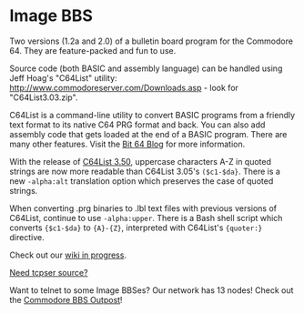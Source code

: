 # Image BBS
Two versions (1.2a and 2.0) of a bulletin board program for the Commodore 64. They are feature-packed and fun to use.

Source code (both BASIC and assembly language) can be handled using Jeff Hoag's "C64List" utility:
http://www.commodoreserver.com/Downloads.asp - look for "C64List3.03.zip".

C64List is a command-line utility to convert BASIC programs from a friendly text format to its native C64 PRG format and back. You can also add assembly code that gets loaded at the end of a BASIC program. There are many other features. Visit the [Bit 64 Blog]( http://commodoreserver.com/BlogView.asp?BID=620460DB83BF4CC1AE7FEF4E9AB4A228) for more information.

With the release of [C64List 3.50](http://facebook.com/groups/c64listgroup), uppercase characters A-Z in quoted strings are now more readable than C64List 3.05's `($c1-$da}`. There is a new `-alpha:alt` translation option which preserves the case of quoted strings.

When converting .prg binaries to .lbl text files with previous versions of C64List, continue to use `-alpha:upper`. There is a Bash shell script which converts `{$c1-$da}` to `{A}-{Z}`, interpreted with C64List's `{quoter:}` directive.

Check out our [wiki in progress](https://github.com/Pinacolada64/ImageBBS/wiki).

[Need tcpser source?](https://github.com/FozzTexx/tcpser)

Want to telnet to some Image BBSes? Our network has 13 nodes! Check out the [Commodore BBS Outpost](cbbsoutpost.servebbs.com/index.php)!
